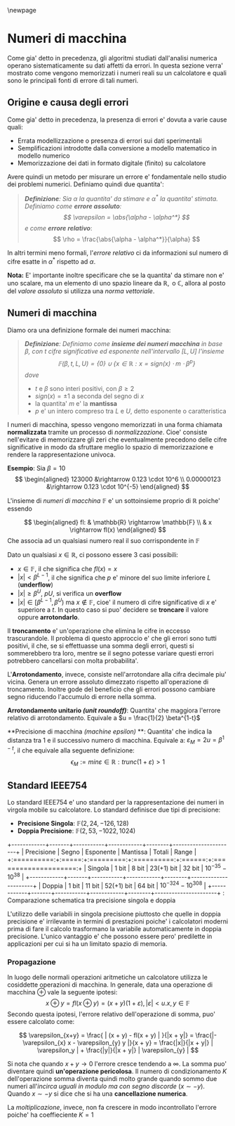 \newpage
# Numeri di macchina
Come gia' detto in precedenza, gli algoritmi studiati dall'analisi numerica operano sistematicamente
su dati affetti da errori. In questa sezione verra' mostrato come vengono memorizzati i numeri reali
su un calcolatore e quali sono le principali fonti di errore di tali numeri. 

## Origine e causa degli errori 
Come gia' detto in precedenza, la presenza di errori e' dovuta a varie cause quali: 

* Errata modellizzazione o presenza di errori sui dati sperimentali 
* Semplificazioni introdotte dalla conversione a modello matematico in modello numerico 
* Memorizzazione dei dati in formato digitale (finito) su calcolatore 

Avere quindi un metodo per misurare un errore e' fondamentale nello studio dei problemi numerici. 
Definiamo quindi due quantita': 

>***Definizione**: Sia $\alpha$ la quantita' da stimare e $\alpha^*$ la quantita' stimata. Definiamo 
>come **errore assoluto**: 
>$$ 
>\varepsilon = \abs{\alpha - \alpha^*}
>$$
>e come **errore relativo***:
>$$
>\rho = \frac{\abs{\alpha - \alpha^*}}{\alpha} 
>$$

In altri termini meno formali, l'*errore relativo* ci da informazioni sul numero di cifre esatte in
$\alpha^{*}$ rispetto ad $\alpha$.

**Nota:** E' importante inoltre specificare che se la quantita' da stimare non e' uno scalare, ma
un elemento di uno spazio lineare da $\mathbb{R}, \text{ o } \mathbb{C}$, allora al posto del 
*valore assoluto* si utilizza una *norma vettoriale*. 

## Numeri di macchina
Diamo ora una definizione formale dei numeri macchina: 

>***Definizione**: Definiamo come **insieme dei numeri macchina** in base $\beta$, con $t$ cifre 
>significative ed esponente nell'intervallo $\left [ L,U \right ]$ l'insieme
>$$\mathbb{F}(\beta, t, L, U)= \{ 0 \} \cup \{ x \in \mathbb{R} : x=sign(x) \cdot m \cdot \beta^{p}  \}$$
>dove*
>
> * $t$ e $\beta$ sono interi positivi, con $\beta \geq 2$
> * $sign(x)=\pm 1$ a seconda del segno di $x$
> * la quantita' $m$ e' la **mantissa**
> * $p$ e' un intero compreso tra $L$ e $U$, detto esponente o caratteristica

I numeri di macchina, spesso vengono memorizzati in una forma chiamata **normalizzata** tramite un
processo di *normalizzazione*. Cioe' consiste nell'evitare di memorizzare gli zeri che eventualmente
precedono delle cifre significative in modo da sfruttare meglio lo spazio di memorizzazione e
rendere la rappresentazione univoca.

**Esempio**: Sia $\beta=10$
$$
\begin{aligned}
123000 &\rightarrow 0.123 \cdot 10^6  \\
0.00000123 &\rightarrow 0.123 \cdot 10^{-5}
\end{aligned}
$$

L'insieme di *numeri di macchina* $\mathbb{F}$ e' un sottoinsieme proprio di $\mathbb{R}$ poiche'
essendo   

$$
\begin{aligned}
fl: & \mathbb{R} \rightarrow \mathbb{F} \\
    & x \rightarrow fl(x)
\end{aligned}
$$
Che associa ad un qualsiasi numero real il suo corrispondente in $\mathbb{F}$
 
Dato un qualsiasi $x \in \mathbb{R}$, ci possono essere 3 casi possibili:

* $x \in \mathbb{F}$, il che significa che $fl(x) = x$
* $|x| < \beta^{L-1}$, il che significa che $p$ e' minore del suo limite inferiore $L$
  (**underflow**)
* $|x| \geq \beta^{U}$, $p  U$, si verifica un **overflow**
* $|x| \in [ \beta^{L-1} , \beta^{U} )$ ma $x \notin \mathbb{F}$, cioe' il numero di cifre
  significative di $x$ e' superiore a $t$. In questo caso si puo' decidere se **troncare** il valore
  oppure **arrotondarlo**.

Il **troncamento** e' un'operazione che elimina le cifre in eccesso trascurandole.  Il problema di
questo approccio e' che gli errori sono tutti positivi, il che, se si effettuasse una somma degli
errori, questi si sommerebbero tra loro, mentre se il segno potesse variare questi errori potrebbero
cancellarsi con molta probabilita'.

L'**Arrotondamento**, invece, consiste nell'arrotondare alla cifra decimale piu' vicina. Genera un
errore assoluto dimezzato rispetto all'operazione di troncamento. Inoltre gode del beneficio che gli
errori possono cambiare segno riducendo l'accumulo di errore nella somma.

**Arrotondamento unitario *(unit roundoff)***: Quantita' che maggiora l'errore relativo di arrotondamento.
Equivale a $u = \frac{1}{2} \beta^{1-t}$

**Precisione di macchina *(machine epsilon)* **: Quantita' che indica la distanza tra 1 e il successivo
numero di macchina. Equivale a: $\varepsilon_M = 2u = \beta^{1-t}$, il che equivale alla seguente
definizione:
$$
\epsilon_M := min  \varepsilon \in \mathbb{R} : trunc(1 + \varepsilon) > 1 
$$

## Standard IEEE754
Lo standard IEEE754 e' uno standard per la rappresentazione dei numeri in virgola mobile su
calcolatore. Lo standard definisce due tipi di precisione: 

* **Precisione Singola**: $\mathbb{F}(2,24,-126,128)$
* **Doppia Precisione**: $\mathbb{F}(2,53,-1022,1024)$

+------------+-------+-----------+------------+--------+----------------------+
| Precisione | Segno | Esponente |  Mantissa  | Totali |         Range        |
+:==========:+:=====:+:=========:+:==========:+:======:+:====================:+
| Singola    | 1 bit | 8 bit     | 23(+1) bit | 32 bit |  $10^{-35}-10^{38}$  |
+------------+-------+-----------+------------+--------+----------------------+
| Doppia     | 1 bit |   11 bit  | 52(+1) bit | 64 bit | $10^{-324}-10^{308}$ |
+------------+-------+-----------+------------+--------+----------------------+
: Comparazione schematica tra precisione singola e doppia 

L'utilizzo delle variabili in singola precisione piuttosto che quelle in doppia precisione e'
irrilevante in termini di prestazioni poiche' i calcolatori moderni prima di fare il calcolo
trasformano la variabile automaticamente in doppia precisione. L'unico vantaggio e' che possono
essere pero' predilette in applicazioni per cui si ha un limitato spazio di memoria. 

### Propagazione 
In luogo delle normali operazioni aritmetiche un calcolatore utilizza le cosiddette
operazioni di macchina.  In generale, data una operazione di macchina $\oplus$ vale la seguente
ipotesi: $$ x \oplus y = fl(x \oplus y) = (x + y)(1 + \varepsilon), | \varepsilon | < u. x,y \in
\mathbb{F} $$ Secondo questa ipotesi, l'errore relativo dell'operazione di somma, puo' essere
calcolato come:

$$ \varepsilon_{x+y} = \frac{ | (x + y) - fl(x + y) | }{|x + y|} = \frac{|- \varepsilon_{x} x -
\varepsilon_{y} y |}{x + y} = \frac{|x|}{|x + y|} | \varepsilon_y | + \frac{|y|}{|x + y|} |
\varepsilon_{y} | $$

Si nota che quando $x+y \rightarrow 0$ l'errore cresce tendendo a $\infty$. La somma puo' diventare
quindi **un'operazione pericolosa**.  Il numero di condizionamento $K$ dell'operazione somma diventa
quindi molto grande quando sommo due numeri all'*incirca uguali in modulo ma con segno discorde* ($x
\sim -y$).  Quando $x \sim -y$ si dice che si ha una **cancellazione numerica**.

La *moltiplicazione*, invece, non fa crescere in modo incontrollato l'errore poiche' ha
coeffieciente $K = 1$
